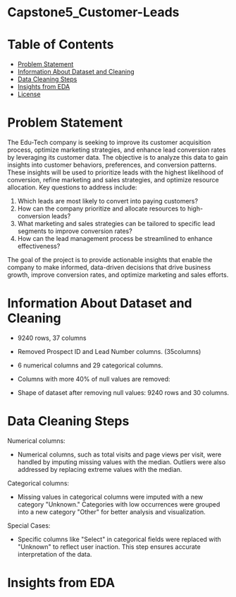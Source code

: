 # Capstone5_Customer-Leads
# Table of Contents
- [Problem Statement](#problem-statement)
- [Information About Dataset and Cleaning](#information-about-dataset-and-cleaning)
- [Data Cleaning Steps](#data-cleaning-steps)
- [Insights from EDA](#insights-from-eda)
- [License](#license)
# Problem Statement
The Edu-Tech company is seeking to improve its customer acquisition process, optimize marketing strategies, and enhance lead conversion rates by leveraging its customer data. The objective is to analyze this data to gain insights into customer behaviors, preferences, and conversion patterns. These insights will be used to prioritize leads with the highest likelihood of conversion, refine marketing and sales strategies, and optimize resource allocation.
Key questions to address include:

1. Which leads are most likely to convert into paying customers?
2. How can the company prioritize and allocate resources to high-conversion leads?
3. What marketing and sales strategies can be tailored to specific lead segments to improve conversion rates?
4. How can the lead management process be streamlined to enhance effectiveness?

The goal of the project is to provide actionable insights that enable the company to make informed, data-driven decisions that drive business growth, improve conversion rates, and optimize marketing and sales efforts.

# Information About Dataset and Cleaning
* 9240 rows, 37 columns

* Removed Prospect ID and Lead Number columns. (35columns)

* 6 numerical columns and 29 categorical columns.

* Columns with more 40% of null values are removed: 

* Shape of dataset after removing null values: 9240 rows and 30 columns.

# Data Cleaning Steps

Numerical columns:

* Numerical columns, such as total visits and page views per visit, were handled by imputing missing values with the median.
    Outliers were also addressed by replacing extreme values with the median.
  
Categorical columns:

* Missing values in categorical columns were imputed with a new category "Unknown." Categories with low occurrences were grouped into a new category "Other" for better analysis and visualization.

Special Cases:

* Specific columns like "Select" in categorical fields were replaced with "Unknown" to reflect user inaction. 
    This step ensures accurate interpretation of the data.

# Insights from EDA



